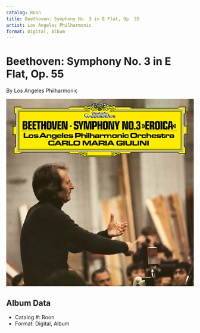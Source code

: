 ```yaml
---
catalog: Roon
title: Beethoven: Symphony No. 3 in E Flat, Op. 55
artist: Los Angeles Philharmonic
format: Digital, Album
---
```


# Beethoven: Symphony No. 3 in E Flat, Op. 55

By Los Angeles Philharmonic

![](../../assets/albumcovers/Los_Angeles_Philharmonic-Beethoven-_Symphony_No_3_in_E_Flat__Op_55.png)

## Album Data

- Catalog #: Roon
- Format: Digital, Album

